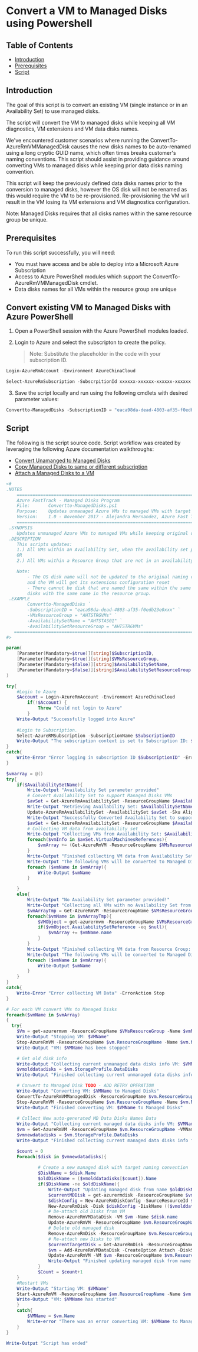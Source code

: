 # Convert a VM to Managed Disks using Powershell

## Table of Contents

* [Introduction](#introduction)
* [Prerequisites](#prerequisites)
* [Script](#script)

## Introduction
The goal of this script is to convert an existing VM (single instance or in an Availability Set) to use managed disks. 

The script will convert the VM to managed disks while keeping all VM diagnostics, VM extensions and VM data disks names.

We've encountered customer scenarios where running the ConvertTo-AzureRmVMManagedDisk causes the new disks names to be auto-renamed using a long cryptic GUID name, which often times breaks customer's naming conventions. This script should assist in providing guidance around converting VMs to managed disks while keeping prior data disks naming convention.

This script will keep the previously defined data disks names prior to the conversion to managed disks, however the OS disk will not be renamed as this would require the VM to be re-provisioned. Re-provisioning the VM will result in the VM losing its VM extensions and VM diagnostics configuration.

Note: Managed Disks requires that all disks names within the same resource group be unique.

## Prerequisites
To run this script successfully, you will need:
* You must have access and be able to deploy into a Microsoft Azure Subscription
* Access to Azure PowerShell modules which support the ConvertTo-AzureRmVMManagedDisk cmdlet.
* Data disks names for all VMs within the resource group are unique

##  Convert existing VM to Managed Disks with Azure PowerShell
1. Open a PowerShell session with the Azure PowerShell modules loaded.

2. Login to Azure and select the subscripton to create the policy.
    > Note: Substitute the placeholder in the code with your subscription ID.
```powershell
Login-AzureRmAccount -Environment AzureChinaCloud

Select-AzureRmSubscription -SubscrpitionId xxxxxx-xxxxxx-xxxxxx-xxxxxx
```

3. Save the script locally and run using the following cmdlets with desired parameter values:
```powershell
Convertto-ManagedDisks -SubscriptionID = "eaca98da-dead-4803-af35-f0edb23e0xxx" -VMsResourceGroup = "AHTSTRGVMs" -AvailabilitySetName = "AHTSTAS01" -AvailabilitySetResourceGroup = "AHTSTRGVMs"
```

## Script
The following is the script source code. Script workflow was created by leveraging the following Azure documentation walkthroughs:
* [Convert Unamanged to Managed Disks](https://docs.azure.cn/virtual-machines/windows/convert-unmanaged-to-managed-disks)
* [Copy Managed Disks to same or different subscription](https://docs.azure.cn/virtual-machines/scripts/virtual-machines-windows-powershell-sample-copy-managed-disks-to-same-or-different-subscription)
* [Attach a Managed Disks to a VM](https://docs.azure.cn/virtual-machines/windows/attach-disk-ps)

```powershell
<#
.NOTES
 	==================================================================================================================================================================
	Azure FastTrack - Managed Disks Program
	File:		Convertto-ManagedDisks.ps1	
	Purpose:	Updates unmanaged Azure VMs to managed VMs with target Data disks drives names.
	Version: 	1.0 - November 2017 - Alejandra Hernandez, Azure Fast Track
 	==================================================================================================================================================================
 .SYNOPSIS
	Updates unmanaged Azure VMs to managed VMs while keeping original data disks drives names.
 .DESCRIPTION
    This scripts updates: 
    1.) All VMs within an Availability Set, when the availability set parameter is specified
    OR
    2.) All VMs within a Resource Group that are not in an availability set when the availability set parameter is not specified

    Note:
        - The OS disk name will not be updated to the original naming convention! Otherwise, the VM would have to be re-provisioned
        and the VM will get its extensions configuration reset
        - There cannot be disk that are named the same within the same resource group, therefore this script will fail if there are
        disks with the same name in the resource group.
 .EXAMPLE
		Convertto-ManagedDisks `
		-SubscriptionID = "eaca98da-dead-4803-af35-f0edb23e0xxx" `
		-VMsResourceGroup = "AHTSTRGVMs" `
        -AvailabilitySetName = "AHTSTAS01" `
        -AvailabilitySetResourceGroup = "AHTSTRGVMs"
   =================================================================================================================================================================
#>

param(
	[Parameter(Mandatory=$true)][string]$SubscriptionID,
    [Parameter(Mandatory=$true)][string]$VMsResourceGroup,
    [Parameter(Mandatory=$false)][string]$AvailabilitySetName,
    [Parameter(Mandatory=$false)][string]$AvailabilitySetResourceGroup
)

try{
    #Login to Azure
    $Account = Login-AzureRmAccount -Environment AzureChinaCloud
        if(!$Account) {
            Throw "Could not login to Azure"
        }
    Write-Output "Successfully logged into Azure"
     
    #Login to Subscription.
    Select-AzureRMSubscription -SubscriptionName $SubscriptionID
    Write-Output "The subscription context is set to Subscription ID: $SubscriptionID"
}
catch{
    Write-Error "Error logging in subscription ID $SubscriptionID" -ErrorAction Stop
}

$vmarray = @()
try{
    if($AvailabilitySetName){
        Write-Output "Availability Set parameter provided"
        # Convert Availability Set to support Managed Disks VMs
        $avSet = Get-AzureRmAvailabilitySet -ResourceGroupName $AvailabilitySetResourceGroup -Name $AvailabilitySetName
        Write-Output "Retrieving Availability Set: $AvailabilitySetName"
        Update-AzureRmAvailabilitySet -AvailabilitySet $avSet -Sku Aligned
        Write-Output "Successfully Converted Availability Set to support Managed Disks"
        $avSet = Get-AzureRmAvailabilitySet -ResourceGroupName $AvailabilitySetResourceGroup -Name $AvailabilitySetName
        # Collecting VM data from availability set
        Write-Output "Collecting VMs from Availability Set: $AvailabilitySetName"
        foreach($vmInfo in $avSet.VirtualMachinesReferences){
            $vmArray += (Get-AzureRmVM -ResourceGroupName $VMsResourceGroup | Where-Object {$_.Id -eq $vmInfo.id}).Name
        }
        Write-Output "Finished collecting VM data from Availability Set: $AvailabilitySetName"
        Write-Output "The following VMs will be converted to Managed Disks"
        foreach ($vmName in $vmArray){
            Write-Output $vmName
        }

    }
    else{
        Write-Output "No Availability Set parameter provided!"
        Write-Output "Collecting all VMs with no Availability Set from Resource Group: $VMsResourceGroup"
        $vmArrayTmp = Get-AzureRmVM -ResourceGroupName $VMsResourceGroup
        foreach($vmName in $vmArrayTmp){
            $VMObject = get-azurermvm -ResourceGroupName $VMsResourceGroup -Name $vmName.Name
            if($vmObject.AvailabilitySetReference -eq $null){
                $vmArray += $vmName.name
            }
        }
        Write-Output "Finished collecting VM data from Resource Group: $VMsResourceGroup"
        Write-Output "The following VMs will be converted to Managed Disks"
        foreach ($vmName in $vmArray){
            Write-Output $vmName
        }
    }
}
catch{
    Write-Error "Error collecting VM Data" -ErrorAction Stop
}

# For each VM convert VMs to Managed Disks
foreach($vmName in $vmArray)
{
  try{
    $Vm = get-azurermvm -ResourceGroupName $VMsResourceGroup -Name $vmName
    Write-Output "Stopping VM: $VMName"
    Stop-AzureRmVM -ResourceGroupName $vm.ResourceGroupName -Name $vm.Name -Force
    Write-Output "VM: $VMName has been stopped"

    # Get old disk info
    Write-Output "Collecting current unmanaged data disks info VM: $VMName"
    $vmolddatadisks = $vm.StorageProfile.DataDisks
    Write-Output "Finished collecting current unmanaged data disks info for VM: $VMName"

    # Convert to Managed Disk TODO - ADD RETRY OPERATION
    Write-Output "Converting VM: $VMName to Managed Disks"
    ConvertTo-AzureRmVMManagedDisk -ResourceGroupName $vm.ResourceGroupName -VMName $vm.Name
    Stop-AzureRmVM -ResourceGroupName $vm.ResourceGroupName -Name $vm.Name -Force
    Write-Output "Finished converting VM: $VMName to Managed Disks"
    
    # Collect New auto-generated MD Data Disks Names Data
    Write-Output "Collecting current managed data disks info VM: $VMName"
    $vm = Get-AzureRmVM -ResourceGroupName $vm.ResourceGroupName -VMName $VMName
    $vmnewdatadisks = $vm.StorageProfile.DataDisks
    Write-Output "Finished collecting current managed data disks info for VM: $VMName"

    $count = 0
    Foreach($disk in $vmnewdatadisks){
            
            # Create a new managed disk with target naming convention
            $DiskName = $disk.Name
            $oldDiskName = ($vmolddatadisks[$count]).Name
            if($DiskName -ne $oldDiskName){
                Write-Output "Updating managed disk from name $oldDiskName to name: $diskName for VM: $VMName"
                $currentMDDisk = get-azurermdisk -ResourceGroupName $vm.ResourceGroupName -DiskName $disk.name
                $diskConfig = New-AzureRmDiskConfig -SourceResourceId $currentMDDisk.Id -Location $currentMDDisk.Location -CreateOption Copy 
                New-AzureRmDisk -Disk $diskConfig -DiskName (($vmolddatadisks[$count]).name) -ResourceGroupName $vm.ResourceGroupName
                # De-attach old Disks from VM
                Remove-AzureRmVMDataDisk -VM $vm -Name $disk.name
                Update-AzureRmVM -ResourceGroupName $vm.ResourceGroupName -VM $vm
                # Delete old managed disk
                Remove-AzureRmDisk -ResourceGroupName $vm.ResourceGroupName -DiskName $disk.Name -force
                # Re-attach new Disks to VM 
                $currentTargetDisk = Get-AzureRmDisk -ResourceGroupName $vm.ResourceGroupName -DiskName (($vmolddatadisks[$count]).Name)
                $vm = Add-AzureRmVMDataDisk -CreateOption Attach -DiskSizeInGB (($vmolddatadisks[$count]).DiskSizeGB) -Caching (($vmolddatadisks[$count]).Caching) -Lun (($vmolddatadisks[$count]).Lun) -VM $vm -ManagedDiskId $currentTargetDisk.Id
                Update-AzureRmVM -VM $vm -ResourceGroupName $vm.ResourceGroupName
                Write-Output "Finished updating managed disk from name $oldDiskName to name: $diskName for VM: $VMName"
            }
            $Count = $count+1
    }
    #Restart VMs
    Write-Output "Starting VM: $VMName"
    Start-AzureRmVM -ResourceGroupName $vm.ResourceGroupName -Name $vm.Name
    Write-Output "VM: $VMName has started"
    }
    catch{
        $VMName = $vm.Name
        Write-error "There was an error converting VM: $VMName to Managed Disks, moving onto the next VM" -ErrorAction Stop
    }
}

Write-Output "Script has ended"